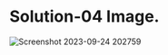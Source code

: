 # Solution-04 Image.
![Screenshot 2023-09-24 202759](https://github.com/Khush0031/pw-skills-full-stack-web-dev-assignment-solution/assets/121889921/0342a905-5008-4071-b10e-dc52314119ac)
